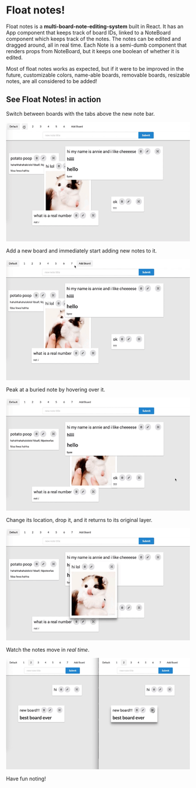 # Float notes!

Float notes is a __multi-board-note-editing-system__ built in React. It has an App component that keeps track of board IDs, linked to a NoteBoard component which keeps track of the notes. The notes can be edited and dragged around, all in real time. Each Note is a semi-dumb component that renders props from NoteBoard, but it keeps one boolean of whether it is edited.

Most of float notes works as expected, but if it were to be improved in the future, customizable colors, name-able boards, removable boards, resizable notes, are all considered to be added!

## See Float Notes! in action

Switch between boards with the tabs above the new note bar.

![1](/screenshots/1.gif)

Add a new board and immediately start adding new notes to it.

![2](/screenshots/2.gif)

Peak at a buried note by hovering over it.

![3](/screenshots/3.gif)

Change its location, drop it, and it returns to its original layer.

![4](/screenshots/4.gif)

Watch the notes move in *real time*.

![5](/screenshots/5.gif)

Have fun noting!
